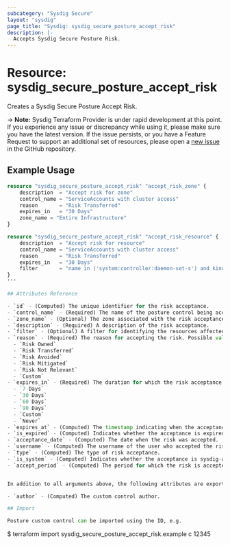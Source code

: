 ```yaml
---
subcategory: "Sysdig Secure"
layout: "sysdig"
page_title: "Sysdig: sysdig_secure_posture_accept_risk"
description: |-
  Accepts Sysdig Secure Posture Risk.
---
```


# Resource: sysdig_secure_posture_accept_risk

Creates a Sysdig Secure Posture Accept Risk.

-> **Note:** Sysdig Terraform Provider is under rapid development at this point. If you experience any issue or discrepancy while using it, please make sure you have the latest version. If the issue persists, or you have a Feature Request to support an additional set of resources, please open a [new issue](https://github.com/sysdiglabs/terraform-provider-sysdig/issues/new) in the GitHub repository.

## Example Usage

```terraform
resource "sysdig_secure_posture_accept_risk" "accept_risk_zone" {
    description  = "Accept risk for zone"
    control_name = "ServiceAccounts with cluster access"
    reason       = "Risk Transferred"
    expires_in   = "30 Days"
    zone_name = "Entire Infrastructure"
}

resource "sysdig_secure_posture_accept_risk" "accept_risk_resource" {
    description  = "Accept risk for resource"
    control_name = "ServiceAccounts with cluster access"
    reason       = "Risk Transferred"
    expires_in   = "30 Days"
    filter       = "name in ('system:controller:daemon-set-s') and kind in ('ClusterRole')"
}
'''

## Attributes Reference

- `id` - (Computed) The unique identifier for the risk acceptance.
- `control_name` - (Required) The name of the posture control being accepted.
- `zone_name` - (Optional) The zone associated with the risk acceptance.
- `description` - (Required) A description of the risk acceptance.
- `filter` - (Optional) A filter for identifying the resources affected by the acceptance.
- `reason` - (Required) The reason for accepting the risk. Possible values are:
  - `Risk Owned`
  - `Risk Transferred`
  - `Risk Avoided`
  - `Risk Mitigated`
  - `Risk Not Relevant`
  - `Custom`
- `expires_in` - (Required) The duration for which the risk acceptance is valid. Possible values are:
  - `7 Days`
  - `30 Days`
  - `60 Days`
  - `90 Days`
  - `Custom`
  - `Never`
- `expires_at` - (Computed) The timestamp indicating when the acceptance expires, in UTC time format (milliseconds since epoch).
- `is_expired` - (Computed) Indicates whether the acceptance is expired.
- `acceptance_date` - (Computed) The date when the risk was accepted.
- `username` - (Computed) The username of the user who accepted the risk.
- `type` - (Computed) The type of risk acceptance.
- `is_system` - (Computed) Indicates whether the acceptance is sysdig-accepts.
- `accept_period` - (Computed) The period for which the risk is accepted.


In addition to all arguments above, the following attributes are exported:

- `author` - (Computed) The custom control author.

## Import

Posture custom control can be imported using the ID, e.g.

```
$ terraform import sysdig_secure_posture_accept_risk.example c 12345
```
